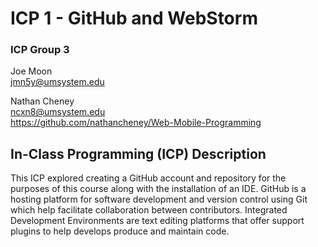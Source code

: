# ICP 1 - GitHub and WebStorm

### ICP Group 3

Joe Moon <br>
jmn5y@umsystem.edu

Nathan Cheney <br>
ncxn8@umsystem.edu <br>
https://github.com/nathancheney/Web-Mobile-Programming


## In-Class Programming (ICP) Description
This ICP explored creating a GitHub account and repository for the purposes of this course along with the installation of an IDE.  GitHub is a hosting platform for software development and version control using Git which help facilitate collaboration between contributors.
Integrated Development Environments are text editing platforms that offer support plugins to help develops produce and maintain code.
